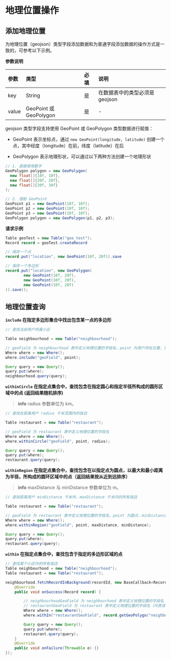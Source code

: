 # 地理位置操作

## 添加地理位置

为地理位置（geojson）类型字段添加数据和为普通字段添加数据的操作方式是一致的，可参考以下示例。

**参数说明**

| 参数   | 类型                     | 必填 | 说明 |
| :---- | :---------------------- | :--- | :--- |
| key   | String                  | 是   | 在数据表中的类型必须是 geojson |
| value | GeoPoint 或 GeoPolygon   | 是   | - |

geojson 类型字段支持使用 GeoPoint 或 GeoPolygon 类型数据进行赋值：

* GeoPoint 表示坐标点，通过 `new GeoPoint(longitude, latitude)` 创建一个点，其中经度（longitude）在前，纬度（latitude）在后

* GeoPolygon 表示地理形状，可以通过以下两种方法创建一个地理形状

```java
// 1. 直接使用数字
GeoPolygon polygon = new GeoPolygon(
  new float[]{10f, 10f},
  new float[]{20f, 20f},
  new float[]{30f, 30f}
);

// 2. 借助 GeoPoint
GeoPoint p1 = new GeoPoint(10f, 10f);
GeoPoint p2 = new GeoPoint(10f, 10f);
GeoPoint p3 = new GeoPoint(10f, 10f);
GeoPolygon polygon = new GeoPolygon(p1, p2, p3);
```

**请求示例**

```java
Table geoTest = new Table("geo_test");
Record record = geoTest.createRecord

// 保存一个点
record.put("location", new GeoPoint(10f, 20f)).save

// 保存一个多边形
record.put("location", new GeoPolygon(
        new GeoPoint(10f, 20f),
        new GeoPoint(10f, 20f),
        new GeoPoint(10f, 20f)
)).save();
```


## 地理位置查询

**`include` 在指定多边形集合中找出包含某一点的多边形**

```java
// 查找当前用户所属小区

Table neighbourhood = new Table("neighbourhood");

// geoField 为 neighbourhood 表中定义地理位置的字段名，point 为用户所在位置，为 GeoPoint 类型
Where where = new Where();
where.include("geoField", point);

Query query = new Query();
query.put(where);
neighbourhood.query(query);
```

**`withinCircle` 在指定点集合中，查找包含在指定圆心和指定半径所构成的圆形区域中的点 (返回结果随机排序)**

> **info**
> radius 参数单位为 km。

```java
// 查找在距离用户 radius 千米范围内的饭店

Table restaurant = new Table("restaurant");

// geoField 为 restaurant 表中定义地理位置的字段名
Where where = new Where();
where.withinCircle("geoField", point, radius);

Query query = new Query();
query.put(where);
restaurant.query(query);
```


**`withinRegion` 在指定点集合中，查找包含在以指定点为圆点，以最大和最小距离为半径，所构成的圆环区域中的点（返回结果按从近到远排序）**

> **info**
> maxDistance 与 minDistance 参数单位为 m。

```java
// 查找距离用户 minDistance 千米外，maxDistance 千米内的所有饭店

Table restaurant = new Table("restaurant");

// geoField 为 restaurant 表中定义地理位置的字段名，point 为圆点，minDistance 不指定默认为 0
Where where = new Where();
where.withinRegion("geoField", point, maxDistance, minDistance);

Query query = new Query();
query.put(where);
restaurant.query(query);
```


**`within` 在指定点集合中，查找包含于指定的多边形区域的点**

```java
// 查找某个小区内的所有饭店
Table neighbourhood = new Table("neighbourhood");
Table restaurant = new Table("restaurant");

neighbourhood.fetchRecordInBackground(recordId, new BaseCallback<Record>() {
    @Override
    public void onSuccess(Record record) {

        // neighbourhoodGeoField 为 neighbourhood 表中定义地理位置的字段名（代表该小区的范围）
        // restaurantGeoField 为 restaurant 表中定义地理位置的字段名（代表该餐厅的坐标）
        Where where = new Where();
        where.withIn("restaurantGeoField", record.getGeoPolygo("neighbourhoodGeoField"));

        Query query = new Query();
        query.put(where);
        restaurant.query(query);
    }
    @Override
    public void onFailure(Throwable e) {}
});
```
